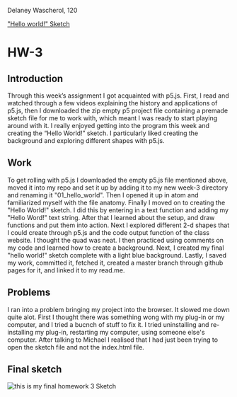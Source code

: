 Delaney Wascherol, 120

["Hello world!" Sketch](https://delaneyw.github.io/120-homework/hw-3/index.html)


 # HW-3

 ## Introduction

 Through this week’s assignment I got acquainted with p5.js. First, I read and watched through a few videos explaining the history and applications of p5.js, then I downloaded the zip empty p5 project file containing a premade sketch file for me to work with, which meant I was ready to start playing around with it. I really enjoyed getting into the program this week and creating the “Hello World!” sketch. I particularly liked creating the background and exploring different shapes with p5.js.

## Work
To get rolling with p5.js I downloaded the empty p5.js file mentioned above, moved it into my repo and set it up by adding it to my new week-3 directory and renaming it "01_hello_world". Then I opened it up in atom and familiarized myself with the file anatomy. Finally I moved on to creating the "Hello World!" sketch.
I did this by entering in a text function and adding my "Hello Word!" text string. After that I learned about the setup, and draw functions and put them into action. Next I explored different 2-d shapes that I could create through p5.js and the code output function of the class website. I thought the quad was neat. I then practiced using comments on my code and learned how to create a background. Next, I created my final "hello world!" sketch complete with a light blue background. Lastly, I saved my work, committed it, fetched it, created a master branch through github pages for it, and linked it to my read.me.

## Problems
 I ran into a problem bringing my project into the browser. It slowed me down quite alot. First I thought there was something wong with my plug-in or my computer, and I tried a bucnch of stuff to fix it. I tried uninstalling and re-installing my plug-in, restarting my computer, using someone else's computer. After talking to Michael I realised that I had just been trying to open the sketch file and not the index.html file.

## Final sketch

 ![this is my final homework 3 Sketch](course-work/images_w3/hws.png) 
